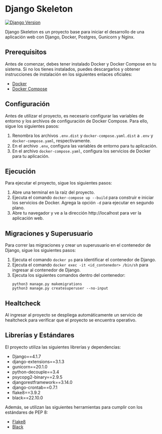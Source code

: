 # Django Skeleton

[![Django Version](https://img.shields.io/badge/django-4.1.7-brightgreen)](https://www.djangoproject.com/)

Django Skeleton es un proyecto base para iniciar el desarrollo de una aplicación web con Django, Docker, Postgres, Gunicorn y Nginx. 

## Prerequisitos

Antes de comenzar, debes tener instalado Docker y Docker Compose en tu sistema. Si no los tienes instalados, puedes descargarlos y obtener instrucciones de instalación en los siguientes enlaces oficiales:

- [Docker](https://www.docker.com/)
- [Docker Compose](https://docs.docker.com/compose/install/)

## Configuración

Antes de utilizar el proyecto, es necesario configurar las variables de entorno y los archivos de configuración de Docker Compose. Para ello, sigue los siguientes pasos:

1. Renombra los archivos `.env.dist` y `docker-compose.yaml.dist` a `.env` y `docker-compose.yaml`, respectivamente.
2. En el archivo `.env`, configura las variables de entorno para tu aplicación.
3. En el archivo `docker-compose.yaml`, configura los servicios de Docker para tu aplicación.

## Ejecución

Para ejecutar el proyecto, sigue los siguientes pasos:

1. Abre una terminal en la raíz del proyecto.
2. Ejecuta el comando `docker-compose up --build` para construir e iniciar los servicios de Docker. Agrega la opción `-d` para ejecutar en segundo plano.
3. Abre tu navegador y ve a la dirección http://localhost para ver la aplicación web.

## Migraciones y Superusuario

Para correr las migraciones y crear un superusuario en el contenedor de Django, sigue los siguientes pasos:

1. Ejecuta el comando `docker ps` para identificar el contenedor de Django.
2. Ejecuta el comando `docker exec -it <id_contenedor> /bin/sh` para ingresar al contenedor de Django.
3. Ejecuta los siguientes comandos dentro del contenedor:
    ```
    python3 manage.py makemigrations
    python3 manage.py createsuperuser --no-input
    ```
    
## Healtcheck

Al ingresar al proyecto se despliega automáticamente un servicio de healtcheck para verificar que el proyecto se encuentra operativo.

## Librerías y Estándares

El proyecto utiliza las siguientes librerías y dependencias:

- Django==4.1.7
- django-extensions==3.1.3
- gunicorn==20.1.0
- python-decouple==3.4
- psycopg2-binary==2.9.5
- djangorestframework==3.14.0
- django-crontab==0.7.1
- flake8==3.9.2
- black==22.10.0

Además, se utilizan las siguientes herramientas para cumplir con los estándares de PEP 8:

- [Flake8](https://flake8.pycqa.org/en/latest/)
- [Black](https://black.readthedocs.io/en/stable/)
